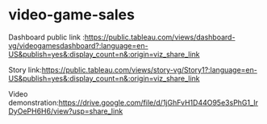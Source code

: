 # video-game-sales


Dashboard public link :https://public.tableau.com/views/dashboard-vg/videogamesdashboard?:language=en-US&publish=yes&:display_count=n&:origin=viz_share_link

Story link:https://public.tableau.com/views/story-vg/Story1?:language=en-US&publish=yes&:display_count=n&:origin=viz_share_link

Video demonstration:https://drive.google.com/file/d/1jGhFvH1D44O95e3sPhG1_IrDyOePH6H6/view?usp=share_link
